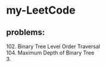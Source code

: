 # my-LeetCode
## problems:
102. Binary Tree Level Order Traversal <br />
104. Maximum Depth of Binary Tree  <br />
3.
